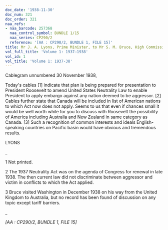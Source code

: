 ```yaml
---
doc_date: '1938-11-30'
doc_num: 321
doc_order: 321
naa_refs:
- naa_barcode: 257368
  naa_control_symbol: BUNDLE 1/15
  naa_series: CP290/2
  reference: '[AA : CP290/2, BUNDLE 1, FILE 15]'
title: Mr J. A. Lyons, Prime Minister, to Mr S. M. Bruce, High Commissioner in London
vol_full_title: 'Volume 1: 1937–1938'
vol_id: 1
vol_title: 'Volume 1: 1937-38'
---
```


Cablegram unnumbered 30 November 1938,

Today's cables [1] indicate that plan is being prepared for presentation to President Roosevelt to amend United States Neutrality Law to enable President to apply embargo against any nation deemed to be aggressor. [2] Cables further state that Canada will be included in list of American nations to which Act now does not apply. Seems to us that even if chances small it would be well worth while for you to discuss with Roosevelt the possibility of America including Australia and New Zealand in same category as Canada. [3] Such a recognition of common interests and ideals English-speaking countries on Pacific basin would have obvious and tremendous results.

LYONS

 _

1 Not printed.

2 The 1937 Neutrality Act was on the agenda of Congress for renewal in late 1938. The then current law did not discriminate between aggressor and victim in conflicts to which the Act applied.

3 Bruce visited Washington in December 1938 on his way from the United Kingdom to Australia, but no record has been found of discussion on any topic except tariff barriers.

_

 _[AA : CP290/2, BUNDLE 1, FILE 15]_